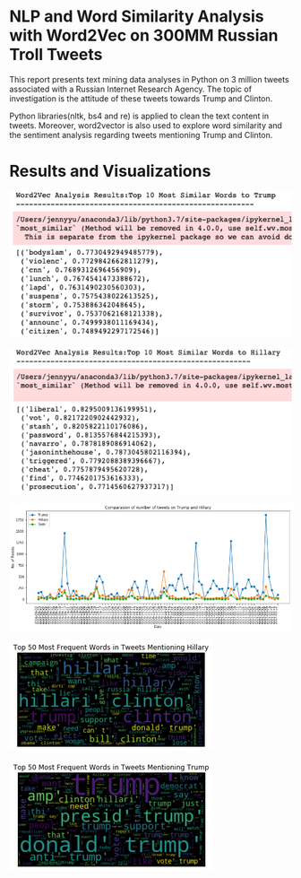 # NLP and Word Similarity Analysis with Word2Vec on 300MM Russian Troll Tweets

This report presents text mining data analyses in Python on 3 million tweets associated with a Russian Internet Research Agency. 
The topic of investigation is the attitude of these tweets towards Trump and Clinton. 

Python libraries(nltk, bs4 and re) is applied to clean the text content in tweets. Moreover, word2vector is also used to explore word similarity and the sentiment analysis regarding tweets mentioning Trump and Clinton.

 # Results and Visualizations

![](https://github.com/JennyYu2017/NLP-and-Visualization-Sentiment-Analysis-with-300MM-Russsian-Troll-Tweets/blob/master/Plots/Screen%20Shot%202020-09-17%20at%203.13.36%20PM.png)

![](https://github.com/JennyYu2017/NLP-and-Visualization-Sentiment-Analysis-with-300MM-Russsian-Troll-Tweets/blob/master/Plots/Screen%20Shot%202020-09-17%20at%203.13.49%20PM.png)

![](https://github.com/JennyYu2017/NLP-and-Visualization-Sentiment-Analysis-with-300MM-Russsian-Troll-Tweets/blob/master/Plots/Comparasion%20of%20number%20of%20tweets%20on%20Trump%20and%20Hillary.png)

![](https://github.com/JennyYu2017/NLP-and-Visualization-Sentiment-Analysis-with-300MM-Russsian-Troll-Tweets/blob/master/Plots/Top%2050%20Most%20Frequent%20Words%20in%20Tweets%20Mentioning%20Hillary.png)

![](https://github.com/JennyYu2017/NLP-and-Visualization-Sentiment-Analysis-with-300MM-Russsian-Troll-Tweets/blob/master/Plots/Top%2050%20Most%20Frequent%20Words%20in%20Tweets%20Mentioning%20Trump.png)
